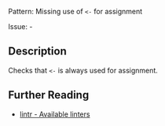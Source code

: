 Pattern: Missing use of `<-` for assignment

Issue: -

## Description

Checks that `<-` is always used for assignment.

## Further Reading

* [lintr - Available linters](https://github.com/jimhester/lintr#available-linters)